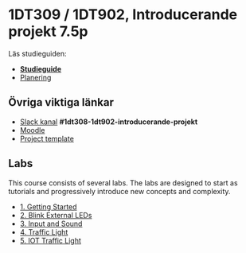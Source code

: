 # 1DT309 / 1DT902, Introducerande projekt 7.5p

Läs studieguiden:

- [**Studieguide**](study_guide_1DT308.md)
- [Planering](planning.md)

## Övriga viktiga länkar

- [Slack kanal](coursepress.lnu.se) **#1dt308-1dt902-introducerande-projekt**
- [Moodle](https://mymoodle.lnu.se/course/view.php?id=49031)
- [Project template](project_template.md)

## Labs

This course consists of several labs. The labs are designed to start as tutorials and progressively introduce new concepts and complexity. 

* [1. Getting Started](labs/1_getting_started.md)
* [2. Blink External LEDs](labs/2_blink_led.md)
* [3. Input and Sound](labs/3_input.md)
* [4. Traffic Light](labs/4_traffic_light.md) 
* [5. IOT Traffic Light](labs/5_iot_traffic_light.md)
